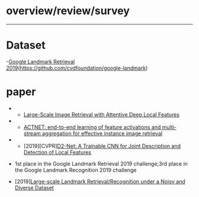 # overview/review/survey

---
# Dataset

-[Google Landmark Retrieval 2019](https://www.kaggle.com/c/landmark-retrieval-2019)(https://github.com/cvdfoundation/google-landmark)


# paper 
- 
  - [Large-Scale Image Retrieval with Attentive Deep Local Features](https://arxiv.org/pdf/1612.06321.pdf)

-
  - [ACTNET: end-to-end learning of feature activations and multi-stream aggregation for effective instance image retrieval](https://arxiv.org/pdf/1907.05794.pdf)

-
  - [2019][CVPR][D2-Net: A Trainable CNN for Joint Description and Detection of Local Features](https://arxiv.org/pdf/1905.03561v1.pdf)
  
  
-  1st place in the Google Landmark Retrieval 2019 challenge;3rd place in the Google Landmark Recognition 2019 challenge

  - [2019][Large-scale Landmark Retrieval/Recognition under a Noisy and Diverse Dataset](https://arxiv.org/pdf/1906.04087v2.pdf)
